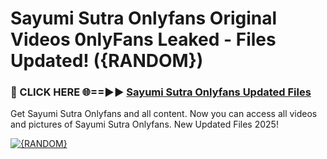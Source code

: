 # Sayumi Sutra Onlyfans Original Videos 0nlyFans Leaked - Files Updated! ({RANDOM})

<h3>🔴 CLICK HERE 🌐==►► <a href="https://betterlinks.top/A2PfLJ" rel="nofollow">Sayumi Sutra Onlyfans Updated Files</a></h3>

Get Sayumi Sutra Onlyfans and all content. Now you can access all videos and pictures of Sayumi Sutra Onlyfans. New Updated Files 2025!

[![{RANDOM}](https://i.imgur.com/ppqm5kG.gif)](https://betterlinks.top/A2PfLJ)